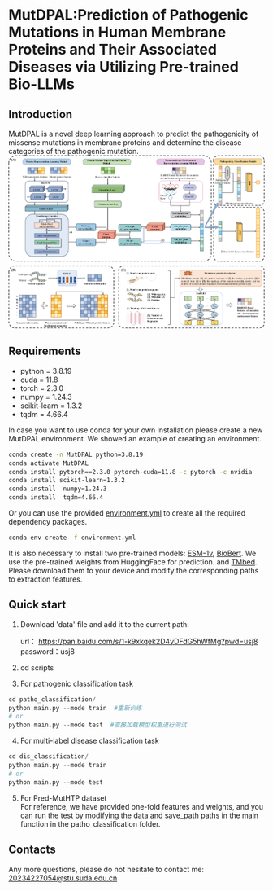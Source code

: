 # MutDPAL:Prediction of Pathogenic Mutations in Human Membrane Proteins and Their Associated Diseases via Utilizing Pre-trained Bio-LLMs
## Introduction  
MutDPAL is a novel deep learning approach to predict the pathogenicity of missense mutations in membrane proteins and determine the disease categories of the pathogenic mutation.
![MutDPAL](./architecture.png)
## Requirements

* python = 3.8.19   
* cuda = 11.8    
* torch = 2.3.0  
* numpy = 1.24.3  
* scikit-learn = 1.3.2  
* tqdm = 4.66.4  

In case you want to use conda for your own installation please create a new MutDPAL environment.
We showed an example of creating an environment.
```sh
conda create -n MutDPAL python=3.8.19
conda activate MutDPAL
conda install pytorch==2.3.0 pytorch-cuda=11.8 -c pytorch -c nvidia
conda install scikit-learn=1.3.2 
conda install  numpy=1.24.3
conda install  tqdm=4.66.4  
```
Or you can use the provided [environment.yml](./environment.yml) to create all the required dependency packages.
```sh
conda env create -f environment.yml
```

It is also necessary to install two pre-trained models: [ESM-1v](https://huggingface.co/facebook/esm1v_t33_650M_UR90S_1), [BioBert](https://huggingface.co/dmis-lab/biobert-base-cased-v1.1/). We use the pre-trained weights from HuggingFace for prediction. and [TMbed](https://github.com/BernhoferM/TMbed). Please download them to your device and modify the corresponding paths to extraction features.  

## Quick start
1. Download  'data' file and add it to the current path:

   url： https://pan.baidu.com/s/1-k9xkqek2D4yDFdG5hWfMg?pwd=usj8
   password：usj8
   
3. cd scripts
4. For pathogenic classification task  
```python
cd patho_classification/  
python main.py --mode train  #重新训练
# or
python main.py --mode test  #直接加载模型权重进行测试
```
4. For multi-label disease classification task  
 ```python
cd dis_classification/  
python main.py --mode train
# or
python main.py --mode test
```
5. For Pred-MutHTP dataset  
For reference, we have provided one-fold features and weights, and you can run the test by modifying the data and save_path paths in the main function in the patho_classification folder.


## Contacts  
Any more questions, please do not hesitate to contact me: 20234227054@stu.suda.edu.cn

